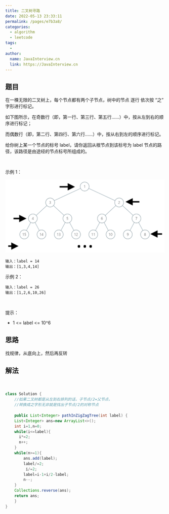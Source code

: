 ```yaml
---
title: 二叉树寻路
date: 2022-05-13 23:33:11
permalink: /pages/e7b3a8/
categories:
  - algorithm
  - leetcode
tags:
  - 
author: 
  name: JavaInterview.cn
  link: https://JavaInterview.cn
---
```




## 题目

在一棵无限的二叉树上，每个节点都有两个子节点，树中的节点 逐行 依次按 “之” 字形进行标记。

如下图所示，在奇数行（即，第一行、第三行、第五行……）中，按从左到右的顺序进行标记；

而偶数行（即，第二行、第四行、第六行……）中，按从右到左的顺序进行标记。



给你树上某一个节点的标号 label，请你返回从根节点到该标号为 label 节点的路径，该路径是由途经的节点标号所组成的。

 

示例 1：

![](../../../media/pictures/leetcode/tree(2).png)

    输入：label = 14
    输出：[1,3,4,14]
示例 2：

    输入：label = 26
    输出：[1,2,6,10,26]
 

提示：

- 1 <= label <= 10^6


## 思路

找规律，从底向上，然后再反转

## 解法
```java


class Solution {
    //如果二叉树都是从左到右排列的话，子节点/2=父节点，
    //转换成之字形无非就是找出子节点/2的对称节点

    public List<Integer> pathInZigZagTree(int label) {
    List<Integer> ans=new ArrayList<>();
    int i=1,n=0;
    while(i<=label){
      i*=2;
      n++;
    }
    while(n>=1){
        ans.add(label);
        label/=2;
         i/=2;
        label=i-1+i/2-label;
        n--;
    }
    Collections.reverse(ans);
    return ans;
    }
}
```